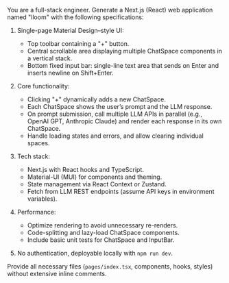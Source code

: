 You are a full-stack engineer. Generate a Next.js (React) web application named "lloom" with the following specifications:

1. Single-page Material Design–style UI:
   - Top toolbar containing a "+" button.
   - Central scrollable area displaying multiple ChatSpace components in a vertical stack.
   - Bottom fixed input bar: single-line text area that sends on Enter and inserts newline on Shift+Enter.

2. Core functionality:
   - Clicking "+" dynamically adds a new ChatSpace.
   - Each ChatSpace shows the user’s prompt and the LLM response.
   - On prompt submission, call multiple LLM APIs in parallel (e.g., OpenAI GPT, Anthropic Claude) and render each response in its own ChatSpace.
   - Handle loading states and errors, and allow clearing individual spaces.

3. Tech stack:
   - Next.js with React hooks and TypeScript.
   - Material-UI (MUI) for components and theming.
   - State management via React Context or Zustand.
   - Fetch from LLM REST endpoints (assume API keys in environment variables).

4. Performance:
   - Optimize rendering to avoid unnecessary re-renders.
   - Code-splitting and lazy-load ChatSpace components.
   - Include basic unit tests for ChatSpace and InputBar.

5. No authentication, deployable locally with `npm run dev`.

Provide all necessary files (`pages/index.tsx`, components, hooks, styles) without extensive inline comments.
